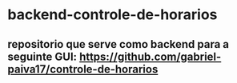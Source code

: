 # backend-controle-de-horarios

## repositorio que serve como backend para a seguinte GUI: https://github.com/gabriel-paiva17/controle-de-horarios
